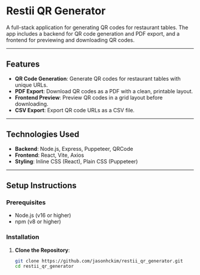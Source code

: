 # Restii QR Generator

A full-stack application for generating QR codes for restaurant tables. The app includes a backend for QR code generation and PDF export, and a frontend for previewing and downloading QR codes.

---

## Features

- **QR Code Generation**: Generate QR codes for restaurant tables with unique URLs.
- **PDF Export**: Download QR codes as a PDF with a clean, printable layout.
- **Frontend Preview**: Preview QR codes in a grid layout before downloading.
- **CSV Export**: Export QR code URLs as a CSV file.

---

## Technologies Used

- **Backend**: Node.js, Express, Puppeteer, QRCode
- **Frontend**: React, Vite, Axios
- **Styling**: Inline CSS (React), Plain CSS (Puppeteer)

---

## Setup Instructions

### Prerequisites

- Node.js (v16 or higher)
- npm (v8 or higher)

### Installation

1. **Clone the Repository**:
   ```bash
   git clone https://github.com/jasonhckim/restii_qr_generator.git
   cd restii_qr_generator
